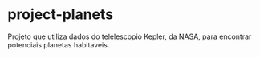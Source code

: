 # project-planets
Projeto que utiliza dados do telelescopio Kepler, da NASA, para encontrar potenciais planetas habitaveis.
